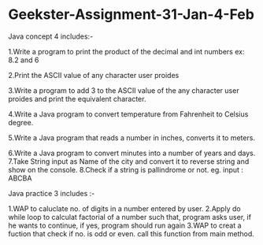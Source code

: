 # Geekster-Assignment-31-Jan-4-Feb

Java concept 4 includes:-

1.Write a program to print the product of the decimal and int numbers ex: 8.2 and 6

2.Print the ASCII value of any character user proides

3.Write a program to add 3 to the ASCII value of the any character user proides  and print the equivalent character.

4.Write a Java program to convert temperature from Fahrenheit to Celsius degree.

5.Write a Java program that reads a number in inches, converts it to meters.

6.Write a Java program to convert minutes into a number of years and days.
7.Take String input as Name of the city and convert it to reverse string and show on the console.
8.Check if a string is pallindrome or not. eg. input : ABCBA

Java practice 3 includes :-

1.WAP to caluclate no. of digits in a number entered by user.
2.Apply do while loop to calculat factorial of a number such that, program asks  user, if he wants to continue, if yes, program should run again
3.WAP to creat a fuction that check if no. is odd or even. call this function from main method.
